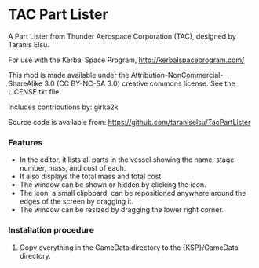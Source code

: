 TAC Part Lister
=================

A Part Lister from Thunder Aerospace Corporation (TAC), designed by Taranis Elsu.

For use with the Kerbal Space Program, http://kerbalspaceprogram.com/

This mod is made available under the Attribution-NonCommercial-ShareAlike 3.0 (CC BY-NC-SA 3.0) creative commons license. See the LICENSE.txt file.

Includes contributions by:
	girka2k

Source code is available from: https://github.com/taraniselsu/TacPartLister

### Features

* In the editor, it lists all parts in the vessel showing the name, stage number, mass, and cost of each.
* It also displays the total mass and total cost.
* The window can be shown or hidden by clicking the icon.
* The icon, a small clipboard, can be repositioned anywhere around the edges of the screen by dragging it.
* The window can be resized by dragging the lower right corner.

### Installation procedure

1) Copy everything in the GameData directory to the {KSP}/GameData directory.
